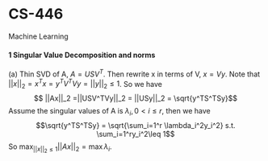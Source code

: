 # CS-446

Machine Learning
#### 1 Singular Value Decomposition and norms
(a) Thin SVD of A, $A = USV^T$. Then rewrite  x in terms of V, $x = Vy$. 
Note that $||x||_2 = x^Tx = y^TV^TVy = ||y||_2 \leq 1$.
So we have 
$$ ||Ax||_2 =||USV^TVy||_2 = ||USy||_2 = \sqrt{y^TS^TSy}$$
Assume the singular values of A is $\lambda_i, 0 < i \leq r$, then we have 
$$\sqrt{y^TS^TSy} = \sqrt{\sum_i=1^r \lambda_i^2y_i^2} s.t. \sum_i=1^ry_i^2\leq 1$$
So $\max_{||x||_2\leq1}||Ax||_2 = \max \lambda_i$.

